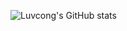 ![Luvcong's GitHub stats](https://github-readme-stats.vercel.app/api?username=hanseokimm&count_private=true)
